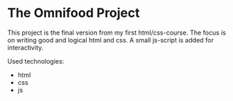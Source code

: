 
# The Omnifood Project

This project is the final version from my first html/css-course. The focus is on writing good and logical html and css. A small js-script is added for interactivity.

Used technologies:
- html
- css
- js

